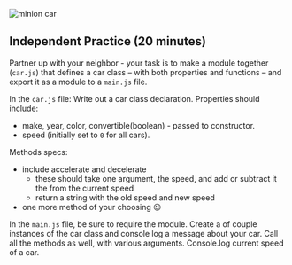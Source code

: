 ![minion car](https://i.ytimg.com/vi/kLAnVd5y7M4/maxresdefault.jpg)

## Independent Practice (20 minutes)

Partner up with your neighbor - your task is to make a module together (`car.js`) that defines a car class – with both properties and functions – and export it as a module to a `main.js` file.


In the `car.js` file:
Write out a car class declaration.
Properties should include:
- make, year, color, convertible(boolean) - passed to constructor.
- speed (initially set to `0` for all cars).

Methods specs:
- include accelerate and decelerate
  - these should take one argument, the speed, and add or subtract it the from the current speed
  - return a string with the old speed and new speed
- one more method of your choosing 😉

In the `main.js` file, be sure to require the module.
Create a of couple instances of the car class and console log a message about your car. 
Call all the methods as well, with various arguments.
Console.log current speed of a car.
